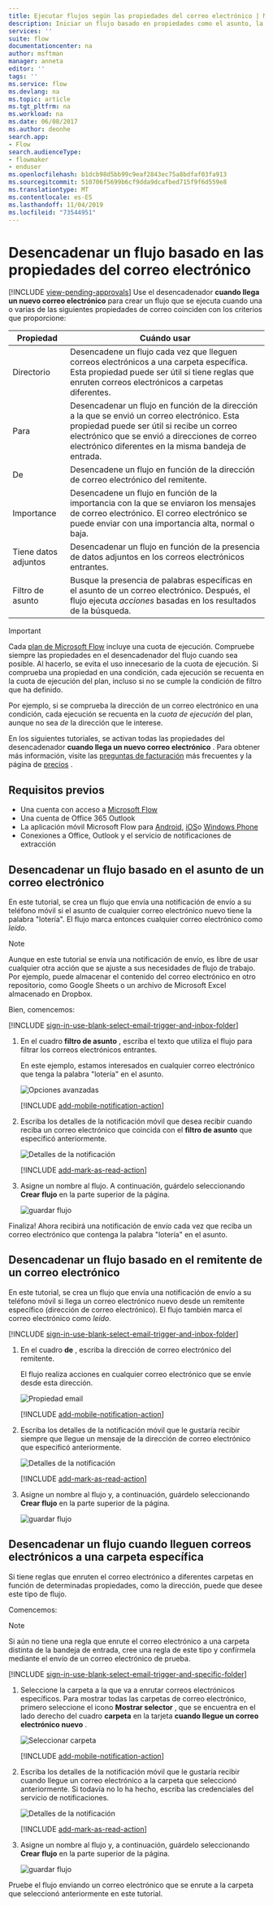 ```yaml
---
title: Ejecutar flujos según las propiedades del correo electrónico | Microsoft Docs
description: Iniciar un flujo basado en propiedades como el asunto, la dirección del remitente o la dirección del destinatario de un correo electrónico.
services: ''
suite: flow
documentationcenter: na
author: msftman
manager: anneta
editor: ''
tags: ''
ms.service: flow
ms.devlang: na
ms.topic: article
ms.tgt_pltfrm: na
ms.workload: na
ms.date: 06/08/2017
ms.author: deonhe
search.app:
- Flow
search.audienceType:
- flowmaker
- enduser
ms.openlocfilehash: b1dcb98d5bb99c9eaf2843ec75a8bdfaf03fa913
ms.sourcegitcommit: 510706f5699b6cf9dda9dcafbed715f9f6d559e8
ms.translationtype: MT
ms.contentlocale: es-ES
ms.lasthandoff: 11/04/2019
ms.locfileid: "73544951"
---
```

# <a name="trigger-a-flow-based-on-email-properties"></a>Desencadenar un flujo basado en las propiedades del correo electrónico
[!INCLUDE [view-pending-approvals](includes/cc-rebrand.md)]
Use el desencadenador **cuando llega un nuevo correo electrónico** para crear un flujo que se ejecuta cuando una o varias de las siguientes propiedades de correo coinciden con los criterios que proporcione:

| Propiedad | Cuándo usar |
| --- | --- |
| Directorio |Desencadene un flujo cada vez que lleguen correos electrónicos a una carpeta específica. Esta propiedad puede ser útil si tiene reglas que enruten correos electrónicos a carpetas diferentes. |
| Para |Desencadenar un flujo en función de la dirección a la que se envió un correo electrónico. Esta propiedad puede ser útil si recibe un correo electrónico que se envió a direcciones de correo electrónico diferentes en la misma bandeja de entrada. |
| De |Desencadene un flujo en función de la dirección de correo electrónico del remitente. |
| Importance |Desencadene un flujo en función de la importancia con la que se enviaron los mensajes de correo electrónico. El correo electrónico se puede enviar con una importancia alta, normal o baja. |
| Tiene datos adjuntos |Desencadenar un flujo en función de la presencia de datos adjuntos en los correos electrónicos entrantes. |
| Filtro de asunto |Busque la presencia de palabras específicas en el asunto de un correo electrónico. Después, el flujo ejecuta *acciones* basadas en los resultados de la búsqueda. |

> [!IMPORTANT]
> Cada [plan de Microsoft Flow](https://flow.microsoft.com/pricing/) incluye una cuota de ejecución. Compruebe siempre las propiedades en el desencadenador del flujo cuando sea posible. Al hacerlo, se evita el uso innecesario de la cuota de ejecución. Si comprueba una propiedad en una condición, cada ejecución se recuenta en la cuota de ejecución del plan, incluso si no se cumple la condición de filtro que ha definido. 

Por ejemplo, si se comprueba la dirección de un correo electrónico en una condición, cada ejecución se recuenta en la *cuota de ejecución* del plan, aunque no sea *de* la dirección que le interese.
> 
> 

En los siguientes tutoriales, se activan todas las propiedades del desencadenador **cuando llega un nuevo correo electrónico** . Para obtener más información, visite las [preguntas de facturación](billing-questions.md#what-counts-as-a-run) más frecuentes y la página de [precios](https://ms.flow.microsoft.com/pricing/) .

## <a name="prerequisites"></a>Requisitos previos
* Una cuenta con acceso a [Microsoft Flow](https://flow.microsoft.com)
* Una cuenta de Office 365 Outlook
* La aplicación móvil Microsoft Flow para [Android](https://aka.ms/flowmobiledocsandroid), [iOS](https://aka.ms/flowmobiledocsios)o [Windows Phone](https://aka.ms/flowmobilewindows)
* Conexiones a Office, Outlook y el servicio de notificaciones de extracción

## <a name="trigger-a-flow-based-on-an-emails-subject"></a>Desencadenar un flujo basado en el asunto de un correo electrónico
En este tutorial, se crea un flujo que envía una notificación de envío a su teléfono móvil si el asunto de cualquier correo electrónico nuevo tiene la palabra "lotería". El flujo marca entonces cualquier correo electrónico como *leído*.

>[!NOTE]
>Aunque en este tutorial se envía una notificación de envío, es libre de usar cualquier otra acción que se ajuste a sus necesidades de flujo de trabajo. Por ejemplo, puede almacenar el contenido del correo electrónico en otro repositorio, como Google Sheets o un archivo de Microsoft Excel almacenado en Dropbox.

Bien, comencemos:

[!INCLUDE [sign-in-use-blank-select-email-trigger-and-inbox-folder](includes/sign-in-use-blank-select-email-trigger-and-inbox-folder.md)]

1. En el cuadro **filtro de asunto** , escriba el texto que utiliza el flujo para filtrar los correos electrónicos entrantes.
   
     En este ejemplo, estamos interesados en cualquier correo electrónico que tenga la palabra "lotería" en el asunto.
   
    ![Opciones avanzadas](./media/email-triggers/email-triggers-subject-text.png)

    [!INCLUDE [add-mobile-notification-action](includes/add-mobile-notification-action.md)]

1. Escriba los detalles de la notificación móvil que desea recibir cuando reciba un correo electrónico que coincida con el **filtro de asunto** que especificó anteriormente.
   
    ![Detalles de la notificación](./media/email-triggers/email-triggers-4.png)

    [!INCLUDE [add-mark-as-read-action](includes/add-mark-as-read-action.md)]

1. Asigne un nombre al flujo. A continuación, guárdelo seleccionando **Crear flujo** en la parte superior de la página.
   
    ![guardar flujo](./media/email-triggers/email-triggers-subject-notification.png)

Finaliza! Ahora recibirá una notificación de envío cada vez que reciba un correo electrónico que contenga la palabra "lotería" en el asunto.

## <a name="trigger-a-flow-based-on-an-emails-sender"></a>Desencadenar un flujo basado en el remitente de un correo electrónico
En este tutorial, se crea un flujo que envía una notificación de envío a su teléfono móvil si llega un correo electrónico nuevo desde un remitente específico (dirección de correo electrónico). El flujo también marca el correo electrónico como *leído*.

[!INCLUDE [sign-in-use-blank-select-email-trigger-and-inbox-folder](includes/sign-in-use-blank-select-email-trigger-and-inbox-folder.md)]

1. En el cuadro **de** , escriba la dirección de correo electrónico del remitente. 
   
     El flujo realiza acciones en cualquier correo electrónico que se envíe desde esta dirección.
   
    ![Propiedad email](./media/email-triggers/email-triggers-from.png)

    [!INCLUDE [add-mobile-notification-action](includes/add-mobile-notification-action.md)]

1. Escriba los detalles de la notificación móvil que le gustaría recibir siempre que llegue un mensaje de la dirección de correo electrónico que especificó anteriormente.
   
    ![Detalles de la notificación](./media/email-triggers/email-triggers-sender-notification.png)

    [!INCLUDE [add-mark-as-read-action](includes/add-mark-as-read-action.md)]

1. Asigne un nombre al flujo y, a continuación, guárdelo seleccionando **Crear flujo** en la parte superior de la página.
   
    ![guardar flujo](./media/email-triggers/email-triggers-sender-5.png)

## <a name="trigger-a-flow-when-emails-arrive-in-a-specific-folder"></a>Desencadenar un flujo cuando lleguen correos electrónicos a una carpeta específica
Si tiene reglas que enruten el correo electrónico a diferentes carpetas en función de determinadas propiedades, como la dirección, puede que desee este tipo de flujo.

Comencemos:

> [!NOTE]
> Si aún no tiene una regla que enrute el correo electrónico a una carpeta distinta de la bandeja de entrada, cree una regla de este tipo y confírmela mediante el envío de un correo electrónico de prueba.
> 
> 

[!INCLUDE [sign-in-use-blank-select-email-trigger-and-specific-folder](includes/sign-in-use-blank-select-email-trigger-and-specific-folder.md)]

1. Seleccione la carpeta a la que va a enrutar correos electrónicos específicos. Para mostrar todas las carpetas de correo electrónico, primero seleccione el icono **Mostrar selector** , que se encuentra en el lado derecho del cuadro **carpeta** en la tarjeta **cuando llegue un correo electrónico nuevo** .
   
    ![Seleccionar carpeta](./media/email-triggers/email-triggers-2.png)

    [!INCLUDE [add-mobile-notification-action](includes/add-mobile-notification-action.md)]

1. Escriba los detalles de la notificación móvil que le gustaría recibir cuando llegue un correo electrónico a la carpeta que seleccionó anteriormente. Si todavía no lo ha hecho, escriba las credenciales del servicio de notificaciones.
   
    ![Detalles de la notificación](./media/email-triggers/email-triggers-folder-notification.png)

    [!INCLUDE [add-mark-as-read-action](includes/add-mark-as-read-action.md)]

1. Asigne un nombre al flujo y, a continuación, guárdelo seleccionando **Crear flujo** en la parte superior de la página.
   
    ![guardar flujo](./media/email-triggers/email-triggers-7.png)

Pruebe el flujo enviando un correo electrónico que se enrute a la carpeta que seleccionó anteriormente en este tutorial.

